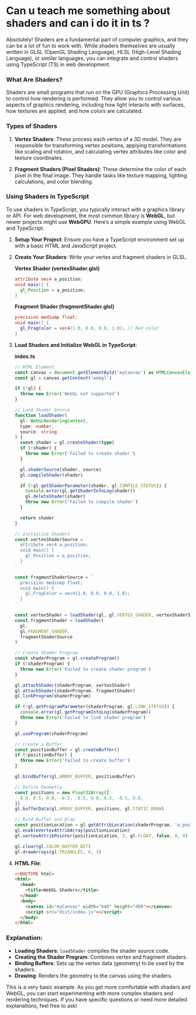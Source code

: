 # Can u teach me something about shaders and can i do it in ts ?

Absolutely! Shaders are a fundamental part of computer graphics, and they can be a lot of fun to work with. While shaders themselves are usually written in GLSL (OpenGL Shading Language), HLSL (High-Level Shading Language), or similar languages, you can integrate and control shaders using TypeScript (TS) in web development.

### What Are Shaders?

Shaders are small programs that run on the GPU (Graphics Processing Unit) to control how rendering is performed. They allow you to control various aspects of graphics rendering, including how light interacts with surfaces, how textures are applied, and how colors are calculated.

### Types of Shaders

1. **Vertex Shaders**: These process each vertex of a 3D model. They are responsible for transforming vertex positions, applying transformations like scaling and rotation, and calculating vertex attributes like color and texture coordinates.

2. **Fragment Shaders (Pixel Shaders)**: These determine the color of each pixel in the final image. They handle tasks like texture mapping, lighting calculations, and color blending.

### Using Shaders in TypeScript

To use shaders in TypeScript, you typically interact with a graphics library or API. For web development, the most common library is **WebGL**, but newer projects might use **WebGPU**. Here’s a simple example using WebGL and TypeScript.

1. **Setup Your Project**: Ensure you have a TypeScript environment set up with a basic HTML and JavaScript project.

2. **Create Your Shaders**: Write your vertex and fragment shaders in GLSL.

   **Vertex Shader (vertexShader.glsl)**

   ```glsl
   attribute vec4 a_position;
   void main() {
     gl_Position = a_position;
   }
   ```

   **Fragment Shader (fragmentShader.glsl)**

   ```glsl
   precision mediump float;
   void main() {
     gl_FragColor = vec4(1.0, 0.0, 0.0, 1.0); // Red color
   }
   ```

3. **Load Shaders and Initialize WebGL in TypeScript**:

   **index.ts**

   ```typescript
   // HTML Element
   const canvas = document.getElementById('myCanvas') as HTMLCanvasElement
   const gl = canvas.getContext('webgl')

   if (!gl) {
     throw new Error('WebGL not supported')
   }

   // Load Shader Source
   function loadShader(
     gl: WebGLRenderingContext,
     type: number,
     source: string
   ) {
     const shader = gl.createShader(type)
     if (!shader) {
       throw new Error('Failed to create shader')
     }

     gl.shaderSource(shader, source)
     gl.compileShader(shader)

     if (!gl.getShaderParameter(shader, gl.COMPILE_STATUS)) {
       console.error(gl.getShaderInfoLog(shader))
       gl.deleteShader(shader)
       throw new Error('Failed to compile shader')
     }

     return shader
   }

   // Initialize Shaders
   const vertexShaderSource = `
     attribute vec4 a_position;
     void main() {
       gl_Position = a_position;
     }
   `

   const fragmentShaderSource = `
     precision mediump float;
     void main() {
       gl_FragColor = vec4(1.0, 0.0, 0.0, 1.0);
     }
   `

   const vertexShader = loadShader(gl, gl.VERTEX_SHADER, vertexShaderSource)
   const fragmentShader = loadShader(
     gl,
     gl.FRAGMENT_SHADER,
     fragmentShaderSource
   )

   // Create Shader Program
   const shaderProgram = gl.createProgram()
   if (!shaderProgram) {
     throw new Error('Failed to create shader program')
   }

   gl.attachShader(shaderProgram, vertexShader)
   gl.attachShader(shaderProgram, fragmentShader)
   gl.linkProgram(shaderProgram)

   if (!gl.getProgramParameter(shaderProgram, gl.LINK_STATUS)) {
     console.error(gl.getProgramInfoLog(shaderProgram))
     throw new Error('Failed to link shader program')
   }

   gl.useProgram(shaderProgram)

   // Create a Buffer
   const positionBuffer = gl.createBuffer()
   if (!positionBuffer) {
     throw new Error('Failed to create buffer')
   }

   gl.bindBuffer(gl.ARRAY_BUFFER, positionBuffer)

   // Define Geometry
   const positions = new Float32Array([
     0.0, 0.5, 0.0, -0.5, -0.5, 0.0, 0.5, -0.5, 0.0,
   ])
   gl.bufferData(gl.ARRAY_BUFFER, positions, gl.STATIC_DRAW)

   // Bind Buffer and Draw
   const positionLocation = gl.getAttribLocation(shaderProgram, 'a_position')
   gl.enableVertexAttribArray(positionLocation)
   gl.vertexAttribPointer(positionLocation, 3, gl.FLOAT, false, 0, 0)

   gl.clear(gl.COLOR_BUFFER_BIT)
   gl.drawArrays(gl.TRIANGLES, 0, 3)
   ```

4. **HTML File**:
   ```html
   <!DOCTYPE html>
   <html>
     <head>
       <title>WebGL Shaders</title>
     </head>
     <body>
       <canvas id="myCanvas" width="640" height="480"></canvas>
       <script src="dist/index.js"></script>
     </body>
   </html>
   ```

### Explanation:

- **Loading Shaders**: `loadShader` compiles the shader source code.
- **Creating the Shader Program**: Combines vertex and fragment shaders.
- **Binding Buffers**: Sets up the vertex data (geometry) to be used by the shaders.
- **Drawing**: Renders the geometry to the canvas using the shaders.

This is a very basic example. As you get more comfortable with shaders and WebGL, you can start experimenting with more complex shaders and rendering techniques. If you have specific questions or need more detailed explanations, feel free to ask!
